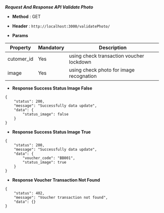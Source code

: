 ***Request And Response API Validate Photo***

- **Method** : GET

- **Header** : ```http://localhost:3000/validatePhoto/```

- **Params** 

| Property | Mandatory | Description |
| ----------- | ----------- | ----------- |
| cutomer_id | Yes | using check transaction voucher lockdown |
| image |  Yes | using check photo for image recognation |

- **Response Success Status Image False**

```
{
    "status": 200,
    "message": "Successfully data update",
    "data": {
        "status_image": false
    }
}
```
- **Response Success Status Image True**

```
{
    "status": 200,
    "message": "Successfully data update",
    "data": {
        "voucher_code": "BB001",
        "status_image": true
    }
}
```


- **Response Voucher Transaction Not Found**

```
{
    "status": 402,
    "message": "Voucher transaction not found",
    "data": {}
}
```